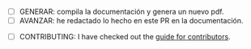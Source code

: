 * [ ] GENERAR: compila la documentación y genera un nuevo pdf.
* [ ] AVANZAR: he redactado lo hecho en este PR en la documentación.
- [ ] CONTRIBUTING: I have checked out the [guide for contributors](CONTRIBUTING.md).
